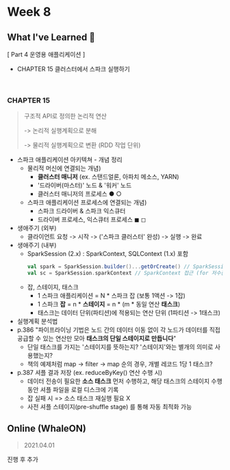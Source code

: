 <!-- 
/ss-spark/week{#}/minsw/README.md

# Week {#}

## What I've Learned 🙂

## On/Offline
> 2021.00.00

-->


# Week 8


## What I've Learned 🙂

[ Part 4 운영용 애플리케이션 ]

- CHAPTER 15 클러스터에서 스파크 실행하기

<br/>

### CHAPTER 15
> 구조적 API로 정의한 논리적 연산
>
> -> 논리적 실행계획으로 분해
>
> -> 물리적 실행계획으로 변환 (RDD 작업 단위)

- 스파크 애플리케이션 아키텍쳐 - 개념 정리
  - 물리적 머신에 연결되는 개념)
    - **클러스터 매니저** (ex. 스탠드얼론, 아파치 메소스, YARN)
    - '드라이버(마스터)' 노드 & '워커' 노드
    - 클러스터 매니저의 프로세스 ● ○
  - 스파크 애플리케이션 프로세스에 연결되는 개념)
    - 스파크 드라이버 & 스파크 익스큐터
    - 드라이버 프로세스, 익스큐터 프로세스 ◼︎ ◻︎
- 생애주기 (외부)
  - 클라이언트 요청 -> 시작 -> ('스파크 클러스터' 완성) -> 실행 -> 완료
- 생애주기 (내부)
  - SparkSession (2.x) : SparkContext, SQLContext (1.x) 포함
    ```scala
    val spark = SparkSession.builder()...getOrCreate() // SparkSession 생성
    val sc = SparkSession.sparkContext // SparkContext 접근 (for 저수준 API 사용)
    ```
  - 잡, 스테이지, 태스크
    - 1 스파크 애플리케이션 = N * 스파크 잡 (보통 1액션 -> 1잡)
    - 1 스파크 **잡** = n * **스테이지** = n * (m * 동일 연산 **태스크**)
    - 태스크는 데이터 단위(파티션)에 적용되는 연산 단위 (1파티션 -> 1태스크)
- 실행계획 분석법
- p.386 "파이프라이닝 기법은 노드 간의 데이터 이동 없이 각 노드가 데이터를 직접 공급할 수 있는 연산만 모아 **태스크의 단일 스테이지로 만듭니다**"
  - 단일 태스크를 가지는 '스테이지를 뜻하는지? '스테이지'와는 별개의 의미로 사용했는지?
  - 책의 예제처럼 map -> filter -> map 순의 경우, 개별 레코드 1당 1 태스크?
- p.387 셔플 결과 저장 (ex. reduceByKey() 연산 수행 시)
  - 데이터 전송이 필요한 **소스 태스크** 먼저 수행하고, 해당 태스크의 스테이지 수행 동안 셔플 파일을 로컬 디스크에 기록
  - 잡 실패 시 => 소스 태스크 재실행 필요 X
  - 사전 셔플 스테이지(pre-shuffle stage) 를 통해 자동 최적화 가능


## Online (WhaleON)
> 2021.04.01

진행 후 추가

